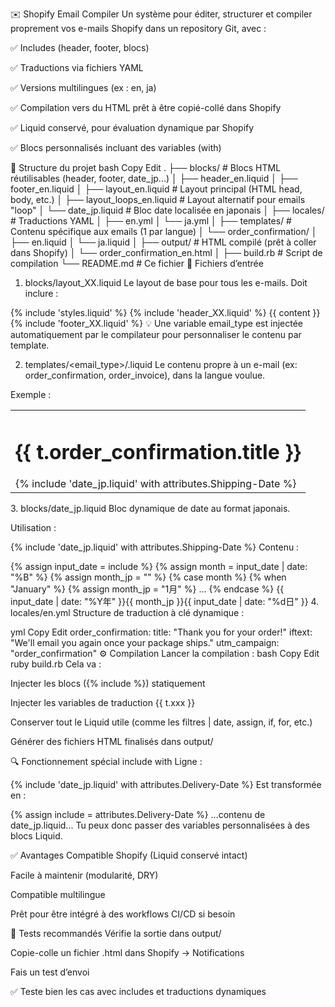 ✉️ Shopify Email Compiler
Un système pour éditer, structurer et compiler proprement vos e-mails Shopify dans un repository Git, avec :

✅ Includes (header, footer, blocs)

✅ Traductions via fichiers YAML

✅ Versions multilingues (ex : en, ja)

✅ Compilation vers du HTML prêt à être copié-collé dans Shopify

✅ Liquid conservé, pour évaluation dynamique par Shopify

✅ Blocs personnalisés incluant des variables (with)

📁 Structure du projet
bash
Copy
Edit
.
├── blocks/                  # Blocs HTML réutilisables (header, footer, date_jp...)
│   ├── header_en.liquid
│   ├── footer_en.liquid
│   ├── layout_en.liquid     # Layout principal (HTML head, body, etc.)
│   ├── layout_loops_en.liquid  # Layout alternatif pour emails "loop"
│   └── date_jp.liquid       # Bloc date localisée en japonais
│
├── locales/                 # Traductions YAML
│   ├── en.yml
│   └── ja.yml
│
├── templates/               # Contenu spécifique aux emails (1 par langue)
│   └── order_confirmation/
│       ├── en.liquid
│       └── ja.liquid
│
├── output/                  # HTML compilé (prêt à coller dans Shopify)
│   └── order_confirmation_en.html
│
├── build.rb                 # Script de compilation
└── README.md                # Ce fichier
🧱 Fichiers d’entrée
1. blocks/layout_XX.liquid
Le layout de base pour tous les e-mails. Doit inclure :


{% include 'styles.liquid' %}
{% include 'header_XX.liquid' %}
{{ content }}
{% include 'footer_XX.liquid' %}
💡 Une variable email_type est injectée automatiquement par le compilateur pour personnaliser le contenu par template.

2. templates/<email_type>/<lang>.liquid
Le contenu propre à un e-mail (ex: order_confirmation, order_invoice), dans la langue voulue.

Exemple :


<table>
  <tr>
    <td>
      <h1>{{ t.order_confirmation.title }}</h1>
      {% include 'date_jp.liquid' with attributes.Shipping-Date %}
    </td>
  </tr>
</table>
3. blocks/date_jp.liquid
Bloc dynamique de date au format japonais.

Utilisation :


{% include 'date_jp.liquid' with attributes.Shipping-Date %}
Contenu :


{% assign input_date = include %}
{% assign month = input_date | date: "%B" %}
{% assign month_jp = "" %}
{% case month %}
  {% when "January" %}   {% assign month_jp = "1月" %}
  ...
{% endcase %}
{{ input_date | date: "%Y年" }}{{ month_jp }}{{ input_date | date: "%d日" }}
4. locales/en.yml
Structure de traduction à clé dynamique :

yml
Copy
Edit
order_confirmation:
  title: "Thank you for your order!"
  iftext: "We'll email you again once your package ships."
  utm_campaign: "order_confirmation"
⚙️ Compilation
Lancer la compilation :
bash
Copy
Edit
ruby build.rb
Cela va :

Injecter les blocs ({% include %}) statiquement

Injecter les variables de traduction {{ t.xxx }}

Conserver tout le Liquid utile (comme les filtres | date, assign, if, for, etc.)

Générer des fichiers HTML finalisés dans output/

🔍 Fonctionnement spécial include with
Ligne :


{% include 'date_jp.liquid' with attributes.Delivery-Date %}
Est transformée en :


{% assign include = attributes.Delivery-Date %}
...contenu de date_jp.liquid...
Tu peux donc passer des variables personnalisées à des blocs Liquid.

✅ Avantages
Compatible Shopify (Liquid conservé intact)

Facile à maintenir (modularité, DRY)

Compatible multilingue

Prêt pour être intégré à des workflows CI/CD si besoin

🧪 Tests recommandés
Vérifie la sortie dans output/

Copie-colle un fichier .html dans Shopify → Notifications

Fais un test d’envoi

✅ Teste bien les cas avec includes et traductions dynamiques
